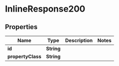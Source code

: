 
# InlineResponse200

## Properties
Name | Type | Description | Notes
------------ | ------------- | ------------- | -------------
**id** | **String** |  | 
**propertyClass** | **String** |  | 



